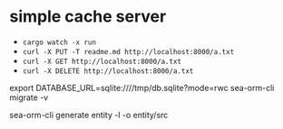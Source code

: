 # simple cache server
- `cargo watch -x run`
- `curl -X PUT -T readme.md http://localhost:8000/a.txt`
- `curl -X GET http://localhost:8000/a.txt`
- `curl -X DELETE http://localhost:8000/a.txt`


export DATABASE_URL=sqlite:////tmp/db.sqlite?mode=rwc
 sea-orm-cli migrate -v
 
 sea-orm-cli generate entity -l -o entity/src
